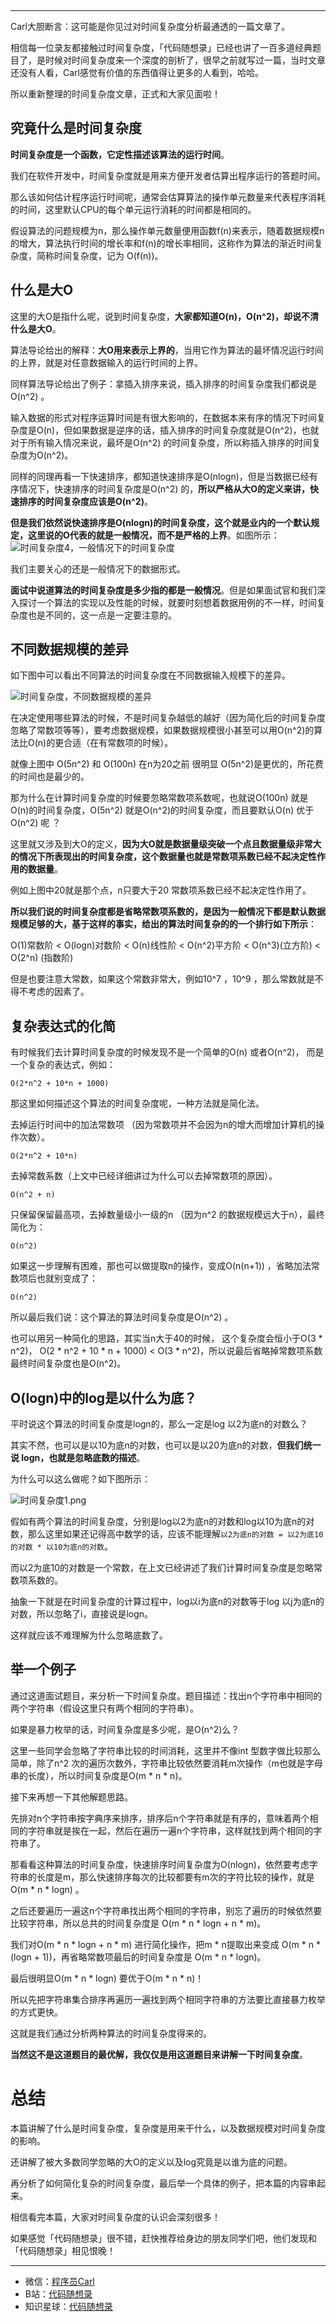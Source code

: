 
<p align="center">
  <a href="https://mp.weixin.qq.com/s/QVF6upVMSbgvZy8lHZS3CQ"><img src="https://img.shields.io/badge/知识星球-代码随想录-blue" alt=""></a>
  <a href="https://mp.weixin.qq.com/s/b66DFkOp8OOxdZC_xLZxfw"><img src="https://img.shields.io/badge/刷题-微信群-green" alt=""></a>
  <a href="https://img-blog.csdnimg.cn/20201210231711160.png"><img src="https://img.shields.io/badge/公众号-代码随想录-brightgreen" alt=""></a>
  <a href="https://space.bilibili.com/525438321"><img src="https://img.shields.io/badge/B站-代码随想录-orange" alt=""></a>
</p>

--------------------------

Carl大胆断言：这可能是你见过对时间复杂度分析最通透的一篇文章了。

相信每一位录友都接触过时间复杂度，「代码随想录」已经也讲了一百多道经典题目了，是时候对时间复杂度来一个深度的剖析了，很早之前就写过一篇，当时文章还没有人看，Carl感觉有价值的东西值得让更多的人看到，哈哈。

所以重新整理的时间复杂度文章，正式和大家见面啦！

## 究竟什么是时间复杂度

**时间复杂度是一个函数，它定性描述该算法的运行时间**。

我们在软件开发中，时间复杂度就是用来方便开发者估算出程序运行的答题时间。

那么该如何估计程序运行时间呢，通常会估算算法的操作单元数量来代表程序消耗的时间，这里默认CPU的每个单元运行消耗的时间都是相同的。

假设算法的问题规模为n，那么操作单元数量便用函数f(n)来表示，随着数据规模n的增大，算法执行时间的增长率和f(n)的增长率相同，这称作为算法的渐近时间复杂度，简称时间复杂度，记为 O(f(n))。

## 什么是大O

这里的大O是指什么呢，说到时间复杂度，**大家都知道O(n)，O(n^2)，却说不清什么是大O**。

算法导论给出的解释：**大O用来表示上界的**，当用它作为算法的最坏情况运行时间的上界，就是对任意数据输入的运行时间的上界。

同样算法导论给出了例子：拿插入排序来说，插入排序的时间复杂度我们都说是O(n^2) 。

输入数据的形式对程序运算时间是有很大影响的，在数据本来有序的情况下时间复杂度是O(n)，但如果数据是逆序的话，插入排序的时间复杂度就是O(n^2)，也就对于所有输入情况来说，最坏是O(n^2) 的时间复杂度，所以称插入排序的时间复杂度为O(n^2)。

同样的同理再看一下快速排序，都知道快速排序是O(nlogn)，但是当数据已经有序情况下，快速排序的时间复杂度是O(n^2) 的，**所以严格从大O的定义来讲，快速排序的时间复杂度应该是O(n^2)**。

**但是我们依然说快速排序是O(nlogn)的时间复杂度，这个就是业内的一个默认规定，这里说的O代表的就是一般情况，而不是严格的上界**。如图所示：
![时间复杂度4，一般情况下的时间复杂度](https://img-blog.csdnimg.cn/20200728185745611.png)

我们主要关心的还是一般情况下的数据形式。

**面试中说道算法的时间复杂度是多少指的都是一般情况**。但是如果面试官和我们深入探讨一个算法的实现以及性能的时候，就要时刻想着数据用例的不一样，时间复杂度也是不同的，这一点是一定要注意的。


## 不同数据规模的差异

如下图中可以看出不同算法的时间复杂度在不同数据输入规模下的差异。

![时间复杂度，不同数据规模的差异](https://img-blog.csdnimg.cn/20200728191447384.png)

在决定使用哪些算法的时候，不是时间复杂越低的越好（因为简化后的时间复杂度忽略了常数项等等），要考虑数据规模，如果数据规模很小甚至可以用O(n^2)的算法比O(n)的更合适（在有常数项的时候）。

就像上图中 O(5n^2) 和 O(100n) 在n为20之前 很明显 O(5n^2)是更优的，所花费的时间也是最少的。

那为什么在计算时间复杂度的时候要忽略常数项系数呢，也就说O(100n) 就是O(n)的时间复杂度，O(5n^2) 就是O(n^2)的时间复杂度，而且要默认O(n) 优于O(n^2) 呢 ？

这里就又涉及到大O的定义，**因为大O就是数据量级突破一个点且数据量级非常大的情况下所表现出的时间复杂度，这个数据量也就是常数项系数已经不起决定性作用的数据量**。

例如上图中20就是那个点，n只要大于20 常数项系数已经不起决定性作用了。

**所以我们说的时间复杂度都是省略常数项系数的，是因为一般情况下都是默认数据规模足够的大，基于这样的事实，给出的算法时间复杂的的一个排行如下所示**：

O(1)常数阶 < O(logn)对数阶 < O(n)线性阶 < O(n^2)平方阶 < O(n^3)(立方阶) < O(2^n) (指数阶)

但是也要注意大常数，如果这个常数非常大，例如10^7 ，10^9 ，那么常数就是不得不考虑的因素了。

## 复杂表达式的化简

有时候我们去计算时间复杂度的时候发现不是一个简单的O(n) 或者O(n^2)， 而是一个复杂的表达式，例如：

```
O(2*n^2 + 10*n + 1000)
```

那这里如何描述这个算法的时间复杂度呢，一种方法就是简化法。

去掉运行时间中的加法常数项 （因为常数项并不会因为n的增大而增加计算机的操作次数）。

```
O(2*n^2 + 10*n)
```

去掉常数系数（上文中已经详细讲过为什么可以去掉常数项的原因）。

```
O(n^2 + n)
```

只保留保留最高项，去掉数量级小一级的n （因为n^2 的数据规模远大于n），最终简化为：

```
O(n^2)
```

如果这一步理解有困难，那也可以做提取n的操作，变成O(n(n+1)) ，省略加法常数项后也就别变成了：

```
O(n^2)
```

所以最后我们说：这个算法的算法时间复杂度是O(n^2) 。


也可以用另一种简化的思路，其实当n大于40的时候， 这个复杂度会恒小于O(3 * n^2)，
O(2 * n^2 + 10 * n + 1000)  < O(3 * n^2)，所以说最后省略掉常数项系数最终时间复杂度也是O(n^2)。

## O(logn)中的log是以什么为底？

平时说这个算法的时间复杂度是logn的，那么一定是log 以2为底n的对数么？

其实不然，也可以是以10为底n的对数，也可以是以20为底n的对数，**但我们统一说 logn，也就是忽略底数的描述**。

为什么可以这么做呢？如下图所示：

![时间复杂度1.png](https://img-blog.csdnimg.cn/20200728191447349.png)


假如有两个算法的时间复杂度，分别是log以2为底n的对数和log以10为底n的对数，那么这里如果还记得高中数学的话，应该不能理解`以2为底n的对数 = 以2为底10的对数 * 以10为底n的对数`。

而以2为底10的对数是一个常数，在上文已经讲述了我们计算时间复杂度是忽略常数项系数的。

抽象一下就是在时间复杂度的计算过程中，log以i为底n的对数等于log 以j为底n的对数，所以忽略了i，直接说是logn。

这样就应该不难理解为什么忽略底数了。

## 举一个例子

通过这道面试题目，来分析一下时间复杂度。题目描述：找出n个字符串中相同的两个字符串（假设这里只有两个相同的字符串）。

如果是暴力枚举的话，时间复杂度是多少呢，是O(n^2)么？

这里一些同学会忽略了字符串比较的时间消耗，这里并不像int 型数字做比较那么简单，除了n^2 次的遍历次数外，字符串比较依然要消耗m次操作（m也就是字母串的长度），所以时间复杂度是O(m * n * n)。

接下来再想一下其他解题思路。

先排对n个字符串按字典序来排序，排序后n个字符串就是有序的，意味着两个相同的字符串就是挨在一起，然后在遍历一遍n个字符串，这样就找到两个相同的字符串了。

那看看这种算法的时间复杂度，快速排序时间复杂度为O(nlogn)，依然要考虑字符串的长度是m，那么快速排序每次的比较都要有m次的字符比较的操作，就是O(m * n * logn)  。

之后还要遍历一遍这n个字符串找出两个相同的字符串，别忘了遍历的时候依然要比较字符串，所以总共的时间复杂度是 O(m * n * logn + n * m)。

我们对O(m * n * logn + n * m) 进行简化操作，把m * n提取出来变成 O(m * n * (logn + 1))，再省略常数项最后的时间复杂度是 O(m * n * logn)。

最后很明显O(m * n * logn) 要优于O(m * n * n)！

所以先把字符串集合排序再遍历一遍找到两个相同字符串的方法要比直接暴力枚举的方式更快。

这就是我们通过分析两种算法的时间复杂度得来的。

**当然这不是这道题目的最优解，我仅仅是用这道题目来讲解一下时间复杂度**。

# 总结

本篇讲解了什么是时间复杂度，复杂度是用来干什么，以及数据规模对时间复杂度的影响。

还讲解了被大多数同学忽略的大O的定义以及log究竟是以谁为底的问题。

再分析了如何简化复杂的时间复杂度，最后举一个具体的例子，把本篇的内容串起来。

相信看完本篇，大家对时间复杂度的认识会深刻很多！

如果感觉「代码随想录」很不错，赶快推荐给身边的朋友同学们吧，他们发现和「代码随想录」相见恨晚！



------------------------

* 微信：[程序员Carl](https://mp.weixin.qq.com/s/b66DFkOp8OOxdZC_xLZxfw)
* B站：[代码随想录](https://space.bilibili.com/525438321)
* 知识星球：[代码随想录](https://mp.weixin.qq.com/s/QVF6upVMSbgvZy8lHZS3CQ)


